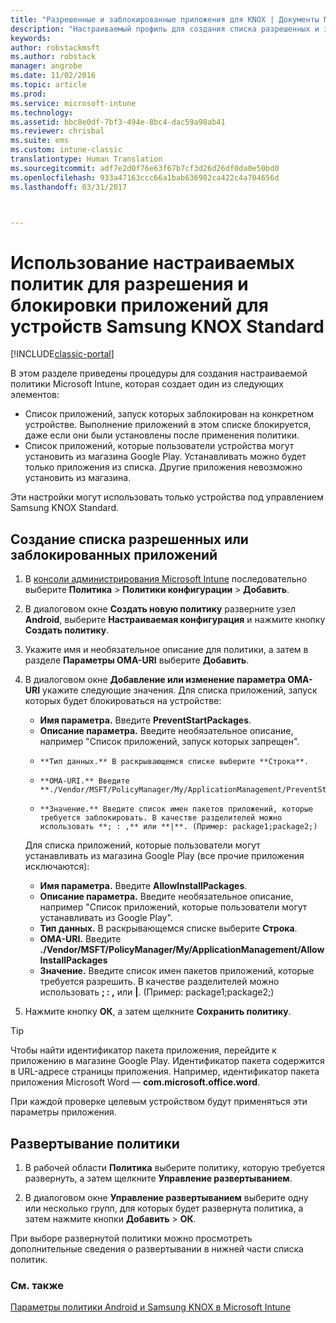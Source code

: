 ```yaml
---
title: "Разрешенные и заблокированные приложения для KNOX | Документы Майкрософт"
description: "Настраиваемый профиль для создания списка разрешенных и заблокированных приложений для KNOX."
keywords: 
author: robstackmsft
ms.author: robstack
manager: angrobe
ms.date: 11/02/2016
ms.topic: article
ms.prod: 
ms.service: microsoft-intune
ms.technology: 
ms.assetid: bbc8e0df-7bf3-494e-8bc4-dac59a98ab41
ms.reviewer: chrisbal
ms.suite: ems
ms.custom: intune-classic
translationtype: Human Translation
ms.sourcegitcommit: adf7e2d0f76e63f67b7cf3d26d26df0da0e50bd0
ms.openlocfilehash: 933a47163ccc66a1bab636982ca422c4a704656d
ms.lasthandoff: 03/31/2017



---
```

# <a name="use-custom-policies-to-allow-and-block-apps-for-samsung-knox-standard-devices"></a>Использование настраиваемых политик для разрешения и блокировки приложений для устройств Samsung KNOX Standard

[!INCLUDE[classic-portal](../includes/classic-portal.md)]

В этом разделе приведены процедуры для создания настраиваемой политики Microsoft Intune, которая создает один из следующих элементов:

- Список приложений, запуск которых заблокирован на конкретном устройстве. Выполнение приложений в этом списке блокируется, даже если они были установлены после применения политики.
- Список приложений, которые пользователи устройства могут установить из магазина Google Play. Устанавливать можно будет только приложения из списка. Другие приложения невозможно установить из магазина.

Эти настройки могут использовать только устройства под управлением Samsung KNOX Standard.

## <a name="to-create-an-allowed-or-blocked-app-list"></a>Создание списка разрешенных или заблокированных приложений

1. В [консоли администрирования Microsoft Intune](https://manage.microsoft.com/) последовательно выберите **Политика** &gt; **Политики конфигурации** &gt; **Добавить**.
2. В диалоговом окне **Создать новую политику** разверните узел **Android**, выберите **Настраиваемая конфигурация** и нажмите кнопку **Создать политику**.
3. Укажите имя и необязательное описание для политики, а затем в разделе **Параметры OMA-URI** выберите **Добавить**.
4. В диалоговом окне **Добавление или изменение параметра OMA-URI** укажите следующие значения. Для списка приложений, запуск которых будет блокироваться на устройстве:
    
    - **Имя параметра.** Введите **PreventStartPackages**.
    - **Описание параметра.** Введите необязательное описание, например "Список приложений, запуск которых запрещен".
    -     **Тип данных.** В раскрывающемся списке выберите **Строка**.
    -     **OMA-URI.** Введите **./Vendor/MSFT/PolicyManager/My/ApplicationManagement/PreventStartPackages**
    -     **Значение.** Введите список имен пакетов приложений, которые требуется заблокировать. В качестве разделителей можно использовать **; : ,** или **|**. (Пример: package1;package2;)

    Для списка приложений, которые пользователи могут устанавливать из магазина Google Play (все прочие приложения исключаются):

    - **Имя параметра.** Введите **AllowInstallPackages**.
    - **Описание параметра.** Введите необязательное описание, например "Список приложений, которые пользователи могут устанавливать из Google Play".
    - **Тип данных.** В раскрывающемся списке выберите **Строка**.
    - **OMA-URI.** Введите **./Vendor/MSFT/PolicyManager/My/ApplicationManagement/AllowInstallPackages**
    - **Значение.** Введите список имен пакетов приложений, которые требуется разрешить. В качестве разделителей можно использовать **; : ,** или **|**. (Пример: package1;package2;)

4. Нажмите кнопку **ОК**, а затем щелкните **Сохранить политику**. 

>[!TIP]
> Чтобы найти идентификатор пакета приложения, перейдите к приложению в магазине Google Play. Идентификатор пакета содержится в URL-адресе страницы приложения. Например, идентификатор пакета приложения Microsoft Word — **com.microsoft.office.word**.

При каждой проверке целевым устройством будут применяться эти параметры приложения.


## <a name="deploy-the-policy"></a>Развертывание политики

1.  В рабочей области **Политика** выберите политику, которую требуется развернуть, а затем щелкните **Управление развертыванием**.

2.  В диалоговом окне **Управление развертыванием** выберите одну или несколько групп, для которых будет развернута политика, а затем нажмите кнопки **Добавить** &gt; **ОК**.

 
При выборе развернутой политики можно просмотреть дополнительные сведения о развертывании в нижней части списка политик.

### <a name="see-also"></a>См. также
[Параметры политики Android и Samsung KNOX в Microsoft Intune](android-policy-settings-in-microsoft-intune.md)

